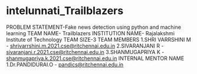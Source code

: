 # intelunnati_Trailblazers
PROBLEM STATEMENT-Fake news detection using python and machine learning
TEAM NAME- Trailblazers
INSTITUTION NAME- Rajalakshmi Institute of Technology
TEAM SIZE-3
TEAM MEMBERS
      1.SHRI VARRSHINI M - shrivarrshini.m.2021.cse@ritchennai.edu.in
      2.SIVARANJANI R - sivaranjani.r.2021.cse@ritchennai.edu.in
      3.SHANMUGAPRIYA K - shanmugapriya.k.2021.cse@ritchennai.edu.in
INTERNAL MENTOR NAME
      1.Dr.PANDIDURAI.O - pandics@ritchennai.edu.in

